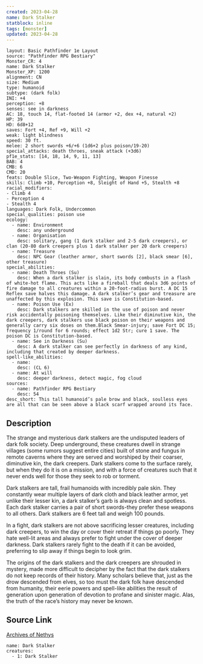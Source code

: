 ```yaml
---
created: 2023-04-28
name: Dark Stalker
statblock: inline
tags: [monster]
updated: 2023-04-28
---
```

```statblock
layout: Basic Pathfinder 1e Layout
source: "Pathfinder RPG Bestiary"
Monster_CR: 4
name: Dark Stalker
Monster_XP: 1200
alignment: CN
size: Medium
type: humanoid
subtype: (dark folk)
INI: +4
perception: +8
senses: see in darkness
AC: 18, touch 14, flat-footed 14 (armor +2, dex +4, natural +2)
HP: 39
HD: 6d8+12
saves: Fort +4, Ref +9, Will +2
weak: light blindness
speed: 30 ft.
melee: 2 short swords +6/+6 (1d6+2 plus poison/19-20)
special_attacks: death throes, sneak attack (+3d6)
pf1e_stats: [14, 18, 14, 9, 11, 13]
BAB: 4
CMB: 6
CMD: 20
feats: Double Slice, Two-Weapon Fighting, Weapon Finesse
skills: Climb +10, Perception +8, Sleight of Hand +5, Stealth +8
racial_modifiers:
- Climb 4
- Perception 4
- Stealth 4
languages: Dark Folk, Undercommon
special_qualities: poison use
ecology:
  - name: Environment
    desc: any underground
  - name: Organisation
    desc: solitary, gang (1 dark stalker and 2-5 dark creepers), or clan (20-80 dark creepers plus 1 dark stalker per 20 dark creepers)
  - name: Treasure
    desc: NPC Gear (leather armor, short swords [2], black smear [6], other treasure)
special_abilities:
  - name: Death Throes (Su)
    desc: When a dark stalker is slain, its body combusts in a flash of white-hot flame. This acts like a fireball that deals 3d6 points of fire damage to all creatures within a 20-foot-radius burst. A DC 15 Reflex save halves this damage. A dark stalker’s gear and treasure are unaffected by this explosion. This save is Constitution-based.
  - name: Poison Use (Ex)
    desc: Dark stalkers are skilled in the use of poison and never risk accidentally poisoning themselves. Like their diminutive kin, the dark creepers, dark stalkers use black poison on their weapons and generally carry six doses on them.Black Smear-injury; save Fort DC 15; frequency 1/round for 6 rounds; effect 1d2 Str; cure 1 save. The poison DC is Constitution-based.
  - name: See in Darkness (Su)
    desc: A dark stalker can see perfectly in darkness of any kind, including that created by deeper darkness.
spell-like_abilities:
  - name:
    desc: (CL 6)
  - name: At will
    desc: deeper darkness, detect magic, fog cloud
sources:
  - name: Pathfinder RPG Bestiary
    desc: 54
desc_short: This tall humanoid’s pale brow and black, soulless eyes are all that can be seen above a black scarf wrapped around its face.
```
## Description
The strange and mysterious dark stalkers are the undisputed leaders of dark folk society. Deep underground, these creatures dwell in strange villages (some rumors suggest entire cities) built of stone and fungus in remote caverns where they are served and worshiped by their coarser, diminutive kin, the dark creepers. Dark stalkers come to the surface rarely, but when they do it is on a mission, and with a force of creatures such that it never ends well for those they seek to rob or torment.

Dark stalkers are tall, frail humanoids with incredibly pale skin. They constantly wear multiple layers of dark cloth and black leather armor, yet unlike their lesser kin, a dark stalker’s garb is always clean and spotless. Each dark stalker carries a pair of short swords-they prefer these weapons to all others. Dark stalkers are 6 feet tall and weigh 100 pounds.

In a fight, dark stalkers are not above sacrificing lesser creatures, including dark creepers, to win the day or cover their retreat if things go poorly. They hate well-lit areas and always prefer to fight under the cover of deeper darkness. Dark stalkers rarely fight to the death if it can be avoided, preferring to slip away if things begin to look grim.

The origins of the dark stalkers and the dark creepers are shrouded in mystery, made more difficult to decipher by the fact that the dark stalkers do not keep records of their history. Many scholars believe that, just as the drow descended from elves, so too must the dark folk have descended from humanity, their eerie powers and spell-like abilities the result of generation upon generation of devotion to profane and sinister magic. Alas, the truth of the race’s history may never be known.
## Source Link
[Archives of Nethys](https://aonprd.com/MonsterDisplay.aspx?ItemName=Dark%20Stalker)
```encounter-table
name: Dark Stalker
creatures:
  - 1: Dark Stalker
```
